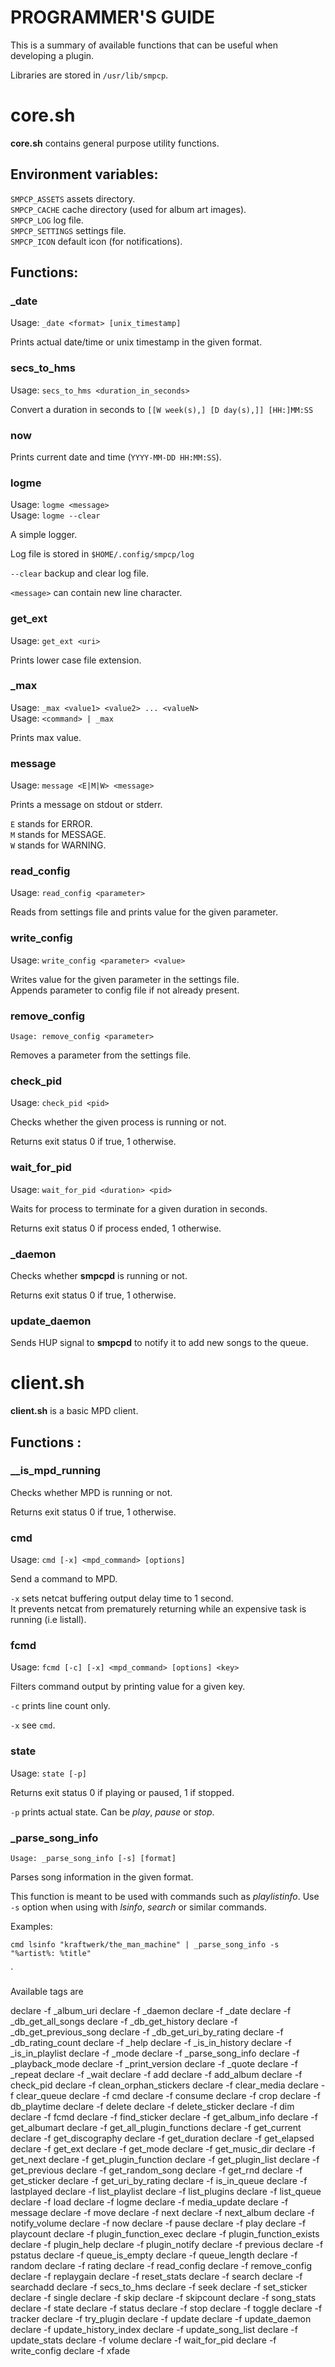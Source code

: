 # PROGRAMMER'S GUIDE

This is a summary of available functions that can be useful when developing a plugin.

Libraries are stored in `/usr/lib/smpcp`.

# core.sh

**core.sh** contains general purpose utility functions.

## Environment variables:

`SMPCP_ASSETS` assets directory.  
`SMPCP_CACHE` cache directory (used for album art images).  
`SMPCP_LOG` log file.  
`SMPCP_SETTINGS` settings file.  
`SMPCP_ICON` default icon (for notifications).

## Functions:

### _date

Usage: `_date <format> [unix_timestamp]`

Prints actual date/time or unix timestamp in the given format.

### secs_to_hms

Usage: `secs_to_hms <duration_in_seconds>`

Convert a duration in seconds to `[[W week(s),] [D day(s),]] [HH:]MM:SS`

### now

Prints current date and time (`YYYY-MM-DD HH:MM:SS`).

### logme

Usage: `logme <message>`  
Usage: `logme --clear`

A simple logger.

Log file is stored in `$HOME/.config/smpcp/log`

`--clear` backup and clear log file.

`<message>` can contain new line character.

### get_ext

Usage: `get_ext <uri>`

Prints lower case file extension.

### _max

Usage: `_max <value1> <value2> ... <valueN>`  
Usage: `<command> | _max`

Prints max value.

### message

Usage: `message <E|M|W> <message>`

Prints a message on stdout or stderr.

`E` stands for ERROR.  
`M` stands for MESSAGE.  
`W` stands for WARNING.

### read_config

Usage: `read_config <parameter>`

Reads from settings file and prints value for the given parameter.

### write_config

Usage: `write_config <parameter> <value>`

Writes value for the given parameter in the settings file.  
Appends parameter to config file if not already present.

### remove_config

`Usage: remove_config <parameter>`

Removes a parameter from the settings file.

### check_pid

Usage: `check_pid <pid>`

Checks whether the given process is running or not.

Returns exit status 0 if true, 1 otherwise.

### wait_for_pid

Usage: `wait_for_pid <duration> <pid>`

Waits for process to terminate for a given duration in seconds.

Returns exit status 0 if process ended, 1 otherwise.

### _daemon

Checks whether **smpcpd** is running or not.

Returns exit status 0 if true, 1 otherwise.

### update_daemon

Sends HUP signal to **smpcpd** to notify it to add new songs to the queue.

# client.sh

**client.sh** is a basic MPD client.

## Functions :

### __is_mpd_running

Checks whether MPD is running or not.

Returns exit status 0 if true, 1 otherwise.

### cmd

Usage: `cmd [-x] <mpd_command> [options]`

Send a command to MPD.

`-x` sets netcat buffering output delay time to 1 second.  
It prevents netcat from prematurely returning while an expensive task is running (i.e listall).

### fcmd

Usage: `fcmd [-c] [-x] <mpd_command> [options] <key>`

Filters command output by printing value for a given key.

`-c` prints line count only.

`-x` see `cmd`.

### state

Usage: `state [-p]`

Returns exit status 0 if playing or paused, 1 if stopped.

`-p` prints actual state. Can be *play*, *pause* or *stop*.

### _parse_song_info

`Usage: _parse_song_info [-s] [format]`

Parses song information in the given format.

This function is meant to be used with commands such as *playlistinfo*.
Use `-s` option when using with *lsinfo*, *search* or similar commands.

Examples:

`cmd lsinfo "kraftwerk/the_man_machine" | _parse_song_info -s "%artist%: %title"`

`


Available tags are

declare -f _album_uri
declare -f _daemon
declare -f _date
declare -f _db_get_all_songs
declare -f _db_get_history
declare -f _db_get_previous_song
declare -f _db_get_uri_by_rating
declare -f _db_rating_count
declare -f _help
declare -f _is_in_history
declare -f _is_in_playlist
declare -f _mode
declare -f _parse_song_info
declare -f _playback_mode
declare -f _print_version
declare -f _quote
declare -f _repeat
declare -f _wait
declare -f add
declare -f add_album
declare -f check_pid
declare -f clean_orphan_stickers
declare -f clear_media
declare -f clear_queue
declare -f cmd
declare -f consume
declare -f crop
declare -f db_playtime
declare -f delete
declare -f delete_sticker
declare -f dim
declare -f fcmd
declare -f find_sticker
declare -f get_album_info
declare -f get_albumart
declare -f get_all_plugin_functions
declare -f get_current
declare -f get_discography
declare -f get_duration
declare -f get_elapsed
declare -f get_ext
declare -f get_mode
declare -f get_music_dir
declare -f get_next
declare -f get_plugin_function
declare -f get_plugin_list
declare -f get_previous
declare -f get_random_song
declare -f get_rnd
declare -f get_sticker
declare -f get_uri_by_rating
declare -f is_in_queue
declare -f lastplayed
declare -f list_playlist
declare -f list_plugins
declare -f list_queue
declare -f load
declare -f logme
declare -f media_update
declare -f message
declare -f move
declare -f next
declare -f next_album
declare -f notify_volume
declare -f now
declare -f pause
declare -f play
declare -f playcount
declare -f plugin_function_exec
declare -f plugin_function_exists
declare -f plugin_help
declare -f plugin_notify
declare -f previous
declare -f pstatus
declare -f queue_is_empty
declare -f queue_length
declare -f random
declare -f rating
declare -f read_config
declare -f remove_config
declare -f replaygain
declare -f reset_stats
declare -f search
declare -f searchadd
declare -f secs_to_hms
declare -f seek
declare -f set_sticker
declare -f single
declare -f skip
declare -f skipcount
declare -f song_stats
declare -f state
declare -f status
declare -f stop
declare -f toggle
declare -f tracker
declare -f try_plugin
declare -f update
declare -f update_daemon
declare -f update_history_index
declare -f update_song_list
declare -f update_stats
declare -f volume
declare -f wait_for_pid
declare -f write_config
declare -f xfade
